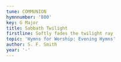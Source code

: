 ```yaml
---
tune: COMMUNION
hymnnumber: '800'
key: G Major
title: Sabbath Twilight
firstline: Softly fades the twilight ray
topic: 'Hymns for Worship: Evening Hymns'
author: S. F. Smith
year: '-'
---
```

